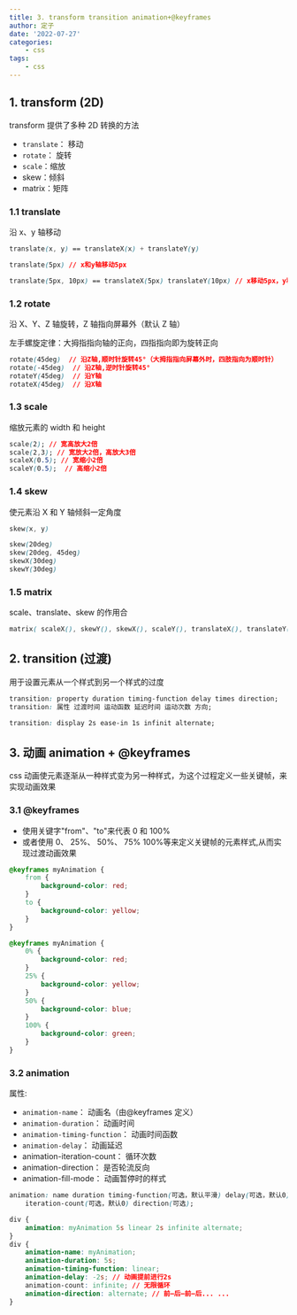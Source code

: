 ```yaml
---
title: 3. transform transition animation+@keyframes
author: 定子
date: '2022-07-27'
categories:
    - css
tags:
    - css
---
```


## 1. transform (2D)

transform 提供了多种 2D 转换的方法

-   `translate`： 移动
-   `rotate`： 旋转
-   `scale`：缩放
-   skew：倾斜
-   matrix：矩阵

### 1.1 translate

沿 x、y 轴移动

```css
translate(x, y) == translateX(x) + translateY(y)

translate(5px) // x和y轴移动5px

translate(5px, 10px) == translateX(5px) translateY(10px) // x移动5px，y移动10px
```

### 1.2 rotate

沿 X、Y、Z 轴旋转，Z 轴指向屏幕外（默认 Z 轴）

左手螺旋定律：大拇指指向轴的正向，四指指向即为旋转正向

```css
rotate(45deg)  // 沿Z轴,顺时针旋转45°（大拇指指向屏幕外时，四肢指向为顺时针）
rotate(-45deg)  // 沿Z轴,逆时针旋转45°
rotateY(45deg)  // 沿Y轴
rotateX(45deg)  // 沿X轴
```

### 1.3 scale

缩放元素的 width 和 height

```css
scale(2); // 宽高放大2倍
scale(2,3); // 宽放大2倍，高放大3倍
scaleX(0.5); // 宽缩小2倍
scaleY(0.5);  // 高缩小2倍
```

### 1.4 skew

使元素沿 X 和 Y 轴倾斜一定角度

```css
skew(x, y)

skew(20deg)
skew(20deg, 45deg)
skewX(30deg)
skewY(30deg)
```

### 1.5 matrix

scale、translate、skew 的作用合

```css
matrix( scaleX(), skewY(), skewX(), scaleY(), translateX(), translateY() )
```

## 2. transition (过渡)

用于设置元素从一个样式到另一个样式的过度

```css
transition: property duration timing-function delay times direction;
transition: 属性 过渡时间 运动函数 延迟时间 运动次数 方向;
```

```css
transition: display 2s ease-in 1s infinit alternate;
```

## 3. 动画 animation + @keyframes

css 动画使元素逐渐从一种样式变为另一种样式，为这个过程定义一些关键帧，来实现动画效果

### 3.1 @keyframes

-   使用关键字"from"、"to"来代表 0 和 100%
-   或者使用 0、 25%、 50%、 75% 100%等来定义关键帧的元素样式,从而实现过渡动画效果

```css
@keyframes myAnimation {
    from {
        background-color: red;
    }
    to {
        background-color: yellow;
    }
}

@keyframes myAnimation {
    0% {
        background-color: red;
    }
    25% {
        background-color: yellow;
    }
    50% {
        background-color: blue;
    }
    100% {
        background-color: green;
    }
}
```

### 3.2 animation

属性:

-   `animation-name`： 动画名（由@keyframes 定义）
-   `animation-duration`： 动画时间
-   `animation-timing-function`： 动画时间函数
-   `animation-delay`： 动画延迟
-   animation-iteration-count： 循环次数
-   animation-direction： 是否轮流反向
-   animation-fill-mode： 动画暂停时的样式

```css
animation: name duration timing-function(可选，默认平滑) delay(可选，默认0)
    iteration-count(可选，默认0) direction(可选);
```

```css
div {
    animation: myAnimation 5s linear 2s infinite alternate;
}
div {
    animation-name: myAnimation;
    animation-duration: 5s;
    animation-timing-function: linear;
    animation-delay: -2s; // 动画提前进行2s
    animation-count: infinite; // 无限循环
    animation-direction: alternate; // 前—后—前—后... ...
}
```
